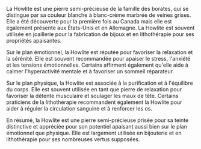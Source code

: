 La Howlite est une pierre semi-précieuse de la famille des borates, qui se distingue par sa couleur blanche à blanc-crème marbrée de veines grises. Elle a été découverte pour la première fois au Canada mais elle est également présente aux États-Unis et en Allemagne. La Howlite est souvent utilisée en joaillerie pour la fabrication de bijoux et en lithothérapie pour ses propriétés apaisantes.

Sur le plan émotionnel, la Howlite est réputée pour favoriser la relaxation et la sérénité. Elle est souvent recommandée pour apaiser le stress, l'anxiété et les tensions émotionnelles. Certains affirment également qu'elle aide à calmer l'hyperactivité mentale et à favoriser un sommeil réparateur.

Sur le plan physique, la Howlite est associée à la purification et à l'équilibre du corps. Elle est souvent utilisée en tant que pierre de relaxation pour favoriser la détente musculaire et soulager les maux de tête. Certains praticiens de la lithothérapie recommandent également la Howlite pour aider à réguler la circulation sanguine et à renforcer les os.

En résumé, la Howlite est une pierre semi-précieuse prisée pour sa teinte distinctive et appréciée pour son potentiel apaisant aussi bien sur le plan émotionnel que physique. Elle est largement utilisée en bijouterie et en lithothérapie pour ses nombreuses vertus supposées.
